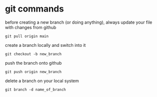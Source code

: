# git commands
before creating a new branch (or doing anything), always update your file with changes from github
```console
git pull origin main
```

create a branch locally and switch into it
```console
git checkout -b new_branch
```

push the branch onto github
```console
git push origin new_branch
```

delete a branch on your local system
```console
git branch -d name_of_branch
```
